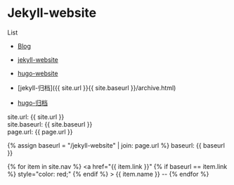 # Jekyll-website
List
- [Blog](https://jaspervincent.github.io)
- [jekyll-website](https://jaspervincent.github.io/jekyll-website)
- [hugo-website](https://jaspervincent.github.io/hugo-website)

- [jekyll-归档]({{ site.url }}{{ site.baseurl }}/archive.html)
- [hugo-归档](https://jaspervincent.github.io/hugo-website/tags/)

<nav>
  site.url: {{ site.url }}<br>
  site.baseurl: {{ site.baseurl }}<br>
  page.url: {{ page.url }} <br>
  
  {% assign baseurl = "/jekyll-website" | join: page.url %}
  baseurl: {{ baseurl }}<br>
  
  {% for item in site.nav %}
    <a href="{{ item.link }}" 
      {% if  baseurl == item.link %} style="color: red;" {% endif %}
    >
      {{ item.name }} -- 
    </a>
  {% endfor %}
</nav>
